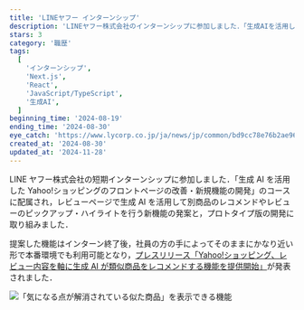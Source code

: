 ```yaml
---
title: 'LINEヤフー インターンシップ'
description: 'LINEヤフー株式会社のインターンシップに参加しました．「生成AIを活用したYahoo!ショッピングのフロントページの改善・新規機能の開発」のコースに取り組みました．提案した機能は後日リリースされ，プレスリリースが発表されました．'
stars: 3
category: '職歴'
tags:
  [
    'インターンシップ',
    'Next.js',
    'React',
    'JavaScript/TypeScript',
    '生成AI',
  ]
beginning_time: '2024-08-19'
ending_time: '2024-08-30'
eye_catch: 'https://www.lycorp.co.jp/ja/news/jp/common/bd9cc78e76b2ae960f79862340dafbc70b3c7d91.png'
created_at: '2024-08-30'
updated_at: '2024-11-28'
---
```


LINE ヤフー株式会社の短期インターンシップに参加しました．「生成 AI を活用した Yahoo!ショッピングのフロントページの改善・新規機能の開発」のコースに配属され，レビューページで生成 AI を活用して別商品のレコメンドやレビューのピックアップ・ハイライトを行う新機能の発案と，プロトタイプ版の開発に取り組みました．

提案した機能はインターン終了後，社員の方の手によってそのままにかなり近い形で本番環境でも利用可能となり，[プレスリリース「Yahoo!ショッピング、レビュー内容を軸に生成 AI が類似商品をレコメンドする機能を提供開始」](https://www.lycorp.co.jp/ja/news/release/016588/)が発表されました．

![「気になる点が解消されている似た商品」を表示できる機能](https://www.lycorp.co.jp/ja/news/2024/jp/common/afade294e75e14b8a2bc9f1c44e18bffcfc116b0.png)
